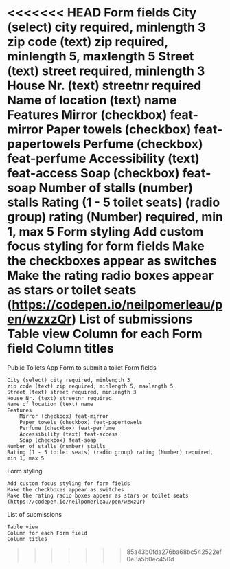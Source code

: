<<<<<<< HEAD
Form fields
City (select) city required, minlength 3
zip code (text) zip required, minlength 5, maxlength 5
Street (text) street required, minlength 3
House Nr. (text) streetnr required
Name of location (text) name
Features
Mirror (checkbox) feat-mirror
Paper towels (checkbox) feat-papertowels
Perfume (checkbox) feat-perfume
Accessibility (text) feat-access
Soap (checkbox) feat-soap
Number of stalls (number) stalls
Rating (1 - 5 toilet seats) (radio group) rating (Number) required, min 1, max 5
Form styling
Add custom focus styling for form fields
Make the checkboxes appear as switches
Make the rating radio boxes appear as stars or toilet seats (https://codepen.io/neilpomerleau/pen/wzxzQr)
List of submissions
Table view
Column for each Form field
Column titles
=======
Public Toilets App
Form to submit a toilet
Form fields

    City (select) city required, minlength 3
    zip code (text) zip required, minlength 5, maxlength 5
    Street (text) street required, minlength 3
    House Nr. (text) streetnr required
    Name of location (text) name
    Features
        Mirror (checkbox) feat-mirror
        Paper towels (checkbox) feat-papertowels
        Perfume (checkbox) feat-perfume
        Accessibility (text) feat-access
        Soap (checkbox) feat-soap
    Number of stalls (number) stalls
    Rating (1 - 5 toilet seats) (radio group) rating (Number) required, min 1, max 5

Form styling

    Add custom focus styling for form fields
    Make the checkboxes appear as switches
    Make the rating radio boxes appear as stars or toilet seats (https://codepen.io/neilpomerleau/pen/wzxzQr)

List of submissions

    Table view
    Column for each Form field
    Column titles


>>>>>>> 85a43b0fda276ba68bc542522ef0e3a5b0ec450d
